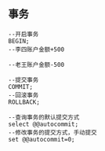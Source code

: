 ## 事务
```mysql
--开启事务
BEGIN;
--李四账户金额+500

--老王账户金额-500

--提交事务
COMMIT;
--回滚事务
ROLLBACK;
```

```MYSLQ
--查询事务的默认提交方式
select @@autocommit;
--修改事务的提交方式，手动提交
set @@autocommit=0;
```
